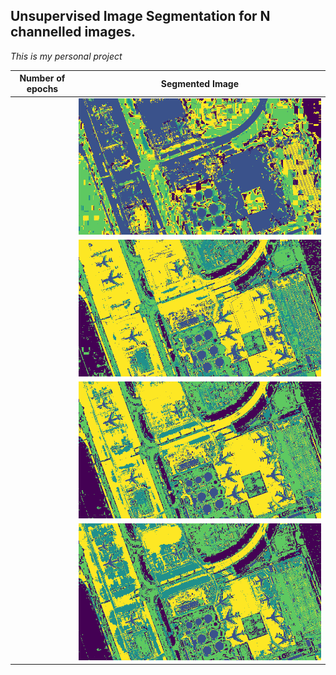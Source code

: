 ## Unsupervised Image Segmentation for N channelled images.

*This is my personal project*





| Number of epochs |                                 Segmented Image                                                |
|  --------------  |  --------------------------------------------------------------------------------------------  |
|                  |   ![](./images/1_ut.png)                                                                       |
|                  |   ![](./images/1_t_10eps.png)                                                                  |
|                  |   ![](./images/1_t_15eps.png)                                                                  |
|                  |   ![](./images/1_t_25eps.png)                                                                  |





  
